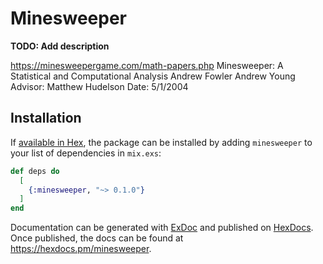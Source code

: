 # Minesweeper

**TODO: Add description**


https://minesweepergame.com/math-papers.php
Minesweeper: A Statistical and Computational Analysis
Andrew Fowler
Andrew Young
Advisor: Matthew Hudelson
Date: 5/1/2004


## Installation

If [available in Hex](https://hex.pm/docs/publish), the package can be installed
by adding `minesweeper` to your list of dependencies in `mix.exs`:

```elixir
def deps do
  [
    {:minesweeper, "~> 0.1.0"}
  ]
end
```

Documentation can be generated with [ExDoc](https://github.com/elixir-lang/ex_doc)
and published on [HexDocs](https://hexdocs.pm). Once published, the docs can
be found at <https://hexdocs.pm/minesweeper>.

